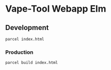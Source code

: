 # Vape-Tool Webapp Elm

## Development

```sh
parcel index.html
```

### Production

```sh
parcel build index.html
```

